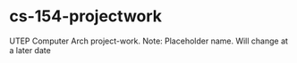 # cs-154-projectwork
UTEP Computer Arch project-work. Note: Placeholder name. Will change at a later date
